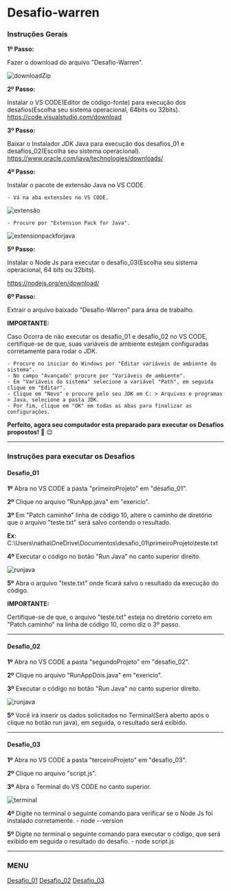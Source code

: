 # Desafio-warren
 
 <h3>Instruções Gerais</h3>

__1º Passo:__

Fazer o download do arquivo "Desafio-Warren".

![downloadZip](https://user-images.githubusercontent.com/59028003/167271475-78cf85bf-b7ca-456e-84a8-42594ed41ca1.PNG)


__2º Passo:__

Instalar o VS CODE(Editor de código-fonte) para execução dos desafios(Escolha seu sistema operacional, 64bits ou 32bits).
https://code.visualstudio.com/download

__3º Passo:__

Baixar o Instalador JDK Java para execução dos desafios_01 e desafios_02(Escolha seu sistema operacional).
https://www.oracle.com/java/technologies/downloads/

__4º Passo:__

Instalar o pacote de extensão Java no VS CODE.

	- Vá na aba extensões no VS CODE.
 
 ![extensão](https://user-images.githubusercontent.com/59028003/167271661-8e76f24a-50a0-406c-b8d6-606892afd059.PNG)
 
	- Procure por "Extension Pack for Java".
 
 ![extensionpackforjava](https://user-images.githubusercontent.com/59028003/167271828-a00648e3-86b3-488b-a2bd-e033cc00d2a1.PNG)
 
__5º Passo:__

Instalar o Node Js para executar o desafio_03(Escolha seu sistema operacional, 64 bits ou 32bits).

https://nodejs.org/en/download/

__6º Passo:__

Extrair o arquivo baixado "Desafio-Warren" para área de trabalho.

__IMPORTANTE:__

Caso Ocorra de não executar os desafio_01 e desafio_02 no VS CODE, certifique-se de que, suas variáveis de ambiente estejam configuradas corretamente para rodar o JDK.

	- Procure no iniciar do Windows por "Editar variáveis de ambiente do sistema".
	- No campo "Avançado" procure por "Variáveis de ambiente".
	- Em "Variáveis do sistema" selecione a variável "Path", em seguida clique em "Editar".
	- Clique em "Novo" e procure pelo seu JDK em C: > Arquivos e programas > Java, selecione a pasta JDK.
	- Por fim, clique em "OK" em todas as abas para finalizar as configurações.

__Perfeito, agora seu computador esta preparado para executar os Desafios propostos!__ :clap: :relieved:

<hr>

<h3>Instruções para executar os Desafios</h3>

<h4>Desafio_01</h4>

__1º__  Abra no VS CODE a pasta "primeiroProjeto" em "desafio_01".

__2º__  Clique no arquivo "RunApp.java" em "exericio".

__3º__  Em "Patch caminho" linha de código 10, altere o caminho de diretório que o arquivo "teste.txt" será salvo contendo o resultado. 

__Ex__: C:\\Users\\natha\\OneDrive\\Documentos\\desafio_01\\primeiroProjeto\\teste.txt

__4º__  Executar o código no botão "Run Java" no canto superior direito.

![runjava](https://user-images.githubusercontent.com/59028003/167273155-00249779-292a-43a7-88e5-749a84620266.png)

__5º__ Abra o arquivo "teste.txt" onde ficará salvo o resultado da execução do código.

__IMPORTANTE:__

Certifique-se de que, o arquivo "teste.txt" esteja no diretório correto em "Patch caminho" na linha de código 10, como diz o 3º passo.

<hr>

<h4>Desafio_02</h4>

__1º__ Abra no VS CODE a pasta "segundoProjeto" em "desafio_02".

__2º__ Clique no arquivo "RunAppDois.java" em "exericio".

__3º__ Executar o código no botão "Run Java" no canto superior direito.

![runjava](https://user-images.githubusercontent.com/59028003/167273155-00249779-292a-43a7-88e5-749a84620266.png)

__5º__ Você irá inserir os dados solicitados no Terminal(Será aberto após o clique no botão run java), em seguida, o resultado será exibido.

<hr>

<h4>Desafio_03</h4>

__1º__ Abra no VS CODE a pasta "terceiroProjeto" em "desafio_03".

__2º__ Clique no arquivo "script.js".

__3º__ Abra o Terminal do VS CODE no canto superior.

![terminal](https://user-images.githubusercontent.com/59028003/167274670-b988766d-f488-4713-adbb-950e61436fe2.png)

__4º__ Digite no terminal o seguinte comando para verificar se o Node Js foi instalado corretamente.
	- node --version

__5º__ Digite no terminal o seguinte comando para executar o código, que será exibido em seguida o resultado do desafio.
	- node script.js
	
<hr>

<h3>MENU</h3>

<a href="https://github.com/ljborba/desafio-warren/tree/main/desafio_01/primeiroProjeto" target="_blank">Desafio_01</a>
<a href="https://github.com/ljborba/desafio-warren/tree/main/desafio_02/segundoProjeto" target="_blank">Desafio_02</a>
<a href="https://github.com/ljborba/desafio-warren/tree/main/desafio_03/terceiroProjeto" target="_blank">Desafio_03<a/>


